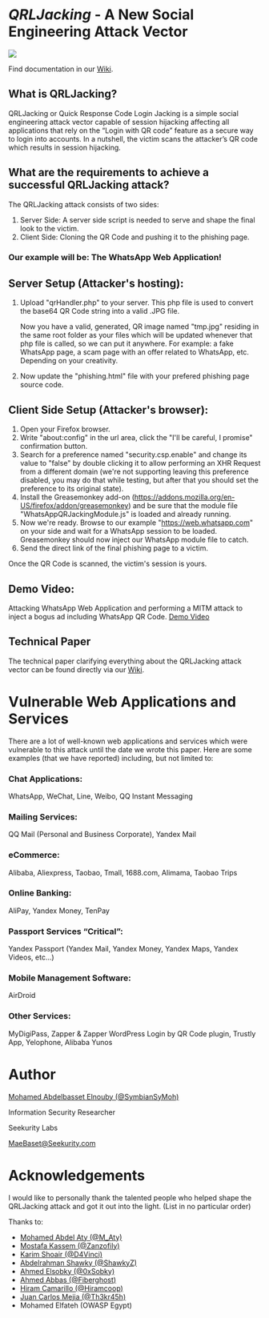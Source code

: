 *QRLJacking* - A New Social Engineering Attack Vector
====================
![](https://github.com/OWASP/QRLJacking/blob/master/blob/images/QRLJacking.JPG?raw=true)






Find documentation in our [Wiki](https://github.com/OWASP/QRLJacking/wiki).
## What is QRLJacking?
QRLJacking or Quick Response Code Login Jacking is a simple social engineering attack vector capable of session hijacking affecting all applications that rely on the “Login with QR code” feature as a secure way to login into accounts. In a nutshell, the victim scans the attacker’s QR code which results in session hijacking.


## What are the requirements to achieve a successful QRLJacking attack?
The QRLJacking attack consists of two sides:

1. Server Side: A server side script is needed to serve and shape the final look to the victim.
2. Client Side: Cloning the QR Code and pushing it to the phishing page.

### Our example will be: The WhatsApp Web Application!

## Server Setup (Attacker's hosting):
1. Upload "qrHandler.php" to your server. This php file is used to convert the base64 QR Code string into a valid .JPG file.

	Now you have a valid, generated, QR image named "tmp.jpg" residing in the same root folder as your files which will be updated whenever that php file is called, so we can put it anywhere. For example: a fake WhatsApp page, a scam page with an offer related to WhatsApp, etc. Depending on your creativity.

2. Now update the "phishing.html" file with your prefered phishing page source code.


## Client Side Setup (Attacker's browser):

1. Open your Firefox browser.
2. Write "about:config" in the url area, click the "I'll be careful, I promise" confirmation button.
3. Search for a preference named "security.csp.enable" and change its value to "false" by double clicking it to allow performing an XHR Request from a different domain (we're not supporting leaving this preference disabled, you may do that while testing, but after that you should set the preference to its original state).
4. Install the Greasemonkey add-on (https://addons.mozilla.org/en-US/firefox/addon/greasemonkey) and be sure that the module file "WhatsAppQRJackingModule.js" is loaded and already running.
5. Now we're ready. Browse to our example "https://web.whatsapp.com" on your side and wait for a WhatsApp session to be loaded. Greasemonkey should now inject our WhatsApp module file to catch.
6. Send the direct link of the final phishing page to a victim.

Once the QR Code is scanned, the victim's session is yours.


## Demo Video:
Attacking WhatsApp Web Application and performing a MITM attack to inject a bogus ad including WhatsApp QR Code.
[Demo Video](https://goo.gl/NLRdtZ)


## Technical Paper
The technical paper clarifying everything about the QRLJacking attack vector can be found directly via our [Wiki](https://github.com/OWASP/QRLJacking/wiki).

# Vulnerable Web Applications and Services
There are a lot of well-known web applications and services which were vulnerable to this attack until the date we wrote this paper. Here are some examples (that we have reported) including, but not limited to:

### Chat Applications:

WhatsApp, WeChat, Line, Weibo, QQ Instant Messaging


### Mailing Services:

QQ Mail (Personal and Business Corporate), Yandex Mail

### eCommerce:

Alibaba, Aliexpress, Taobao, Tmall, 1688.com, Alimama, Taobao Trips


### Online Banking:

AliPay, Yandex Money, TenPay


### Passport Services “Critical”:

Yandex Passport (Yandex Mail, Yandex Money, Yandex Maps, Yandex Videos, etc...)

### Mobile Management Software:

AirDroid

### Other Services:

MyDigiPass, Zapper & Zapper WordPress Login by QR Code plugin, Trustly App, Yelophone, Alibaba Yunos

# Author


[Mohamed Abdelbasset Elnouby (@SymbianSyMoh)](https://github.com/SymbianSyMoh)

Information Security Researcher

Seekurity Labs

MaeBaset@Seekurity.com

# Acknowledgements
I would like to personally thank the talented people who helped shape the QRLJacking attack and got it out into the light. (List in no particular order)

Thanks to:

- [Mohamed Abdel Aty (@M_Aty)](https://github.com/mohamedaty)
- [Mostafa Kassem (@Zanzofily)](https://github.com/Zanzofily)
- [Karim Shoair (@D4Vinci)](https://github.com/D4Vinci)
- [Abdelrahman Shawky (@ShawkyZ)](https://github.com/ShawkyZ)
- [Ahmed Elsobky (@0xSobky)](https://github.com/0xSobky)
- [Ahmed Abbas (@Fiberghost)](https://github.com/fiberghost)
- [Hiram Camarillo (@Hiramcoop)](https://github.com/hiramcoop)
- [Juan Carlos Mejia (@Th3kr45h)](https://github.com/th3kr45h)
- Mohamed Elfateh (OWASP Egypt)
